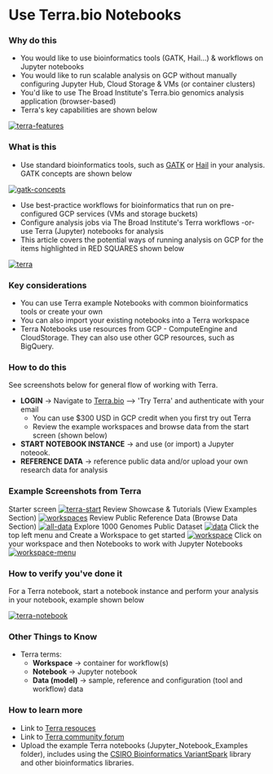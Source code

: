 # Use Terra.bio Notebooks

### Why do this

 - You would like to use bioinformatics tools (GATK, Hail...) & workflows on Jupyter notebooks
 - You would like to run scalable analysis on GCP without manually configuring Jupyter Hub, Cloud Storage & VMs (or container clusters)
 - You'd like to use The Broad Institute's Terra.bio genomics analysis application (browser-based) 
 - Terra's key capabilities are shown below 

 [![terra-features](/images/terra-features.png)]()


### What is this
 
 - Use standard bioinformatics tools, such as [GATK](https://software.broadinstitute.org/gatk/) or [Hail](https://hail.is/) in your analysis.  GATK concepts are shown below

 [![gatk-concepts](/images/gatk-concepts.png)]()
 - Use best-practice workflows for bioinformatics that run on pre-configured GCP services (VMs and storage buckets)
 - Configure analysis jobs via The Broad Institute's Terra workflows -or- use Terra (Jupyter) notebooks for analysis
 - This article covers the potential ways of running analysis on GCP for the items highlighted in RED SQUARES shown below

[![terra](/images/terra.png)]()


### Key considerations
- You can use Terra example Notebooks with common bioinformatics tools or create your own 
- You can also import your existing notebooks into a Terra workspace
- Terra Notebooks use resources from GCP - ComputeEngine and CloudStorage.  They can also use other GCP resources, such as BigQuery. 

### How to do this

See screenshots below for general flow of working with Terra.  
 - **LOGIN** -> Navigate to [Terra.bio](https://terra.bio/) --> 'Try Terra' and authenticate with your email
   - You can use $300 USD in GCP credit when you first try out Terra
   - Review the example workspaces and browse data from the start screen (shown below)
- **START NOTEBOOK INSTANCE** -> and use (or import) a Jupyter noteook.  
- **REFERENCE DATA** -> reference public data and/or upload your own research data for analysis

### Example Screenshots from Terra

Starter screen
 [![terra-start](/images/terra-start.png)]()
Review Showcase & Tutorials (View Examples Section)
 [![workspaces](/images/workspaces.png)]()
Review Public Reference Data (Browse Data Section)
 [![all-data](/images/all-data.png)]()
Explore 1000 Genomes Public Dataset
 [![data](/images/data.png)]()
Click the top left menu and Create a Workspace to get started
 [![workspace](/images/workspace.png)]()
Click on your workspace and then Notebooks to work with Jupyter Notebooks
 [![workspace-menu](/images/workspace-menu.png)]()
 
### How to verify you've done it
 For a Terra notebook, start a notebook instance and perform your analysis in your notebook, example shown below 
 
    
   [![terra-notebook](/images/terra-notebook.png)]()  

### Other Things to Know
 - Terra terms:
    - **Workspace** -> container for workflow(s)
    - **Notebook** -> Jupyter notebook
    - **Data (model)** -> sample, reference and configuration (tool and workflow) data

### How to learn more
 - Link to [Terra resouces](https://support.terra.bio/hc/en-us)
 - Link to [Terra community forum](https://support.terra.bio/hc/en-us/community/topics/360000500432)
 - Upload the example Terra notebooks (Jupyter_Notebook_Examples folder), includes using the [CSIRO Bioinformatics VariantSpark](https://bioinformatics.csiro.au/variantspark) library and other bioinformatics libraries.